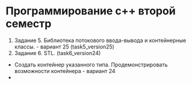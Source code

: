 # Программирование с++ второй семестр
1) Задание 5. Библиотека потокового ввода-вывода и контейнерные классы. - вариант 25
(task5_version25) 
1) Задание 6. STL. (task6_version24) 
- Создать контейнер указанного типа. Продемонстрировать возможности контейнера - вариант 24
-  
